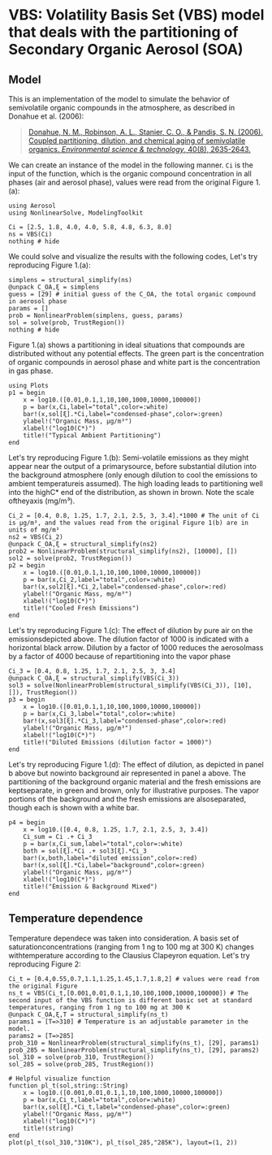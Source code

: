 # VBS: Volatility Basis Set (VBS) model that deals with the partitioning of Secondary Organic Aerosol (SOA)

## Model

This is an implementation of the model to simulate the behavior of semivolatile organic compounds in the atmosphere, as described in Donahue et al. (2006):

> [Donahue, N. M., Robinson, A. L., Stanier, C. O., & Pandis, S. N. (2006). Coupled partitioning, dilution, and chemical aging of semivolatile organics. *Environmental science & technology*, 40(8), 2635-2643.](https://pubs.acs.org/doi/10.1021/es052297c)

We can create an instance of the model in the following manner. ```Ci``` is the input of the function, which is the organic compound concentration in all phases (air and aerosol phase), values were read from the original Figure 1.(a):

```@example 2
using Aerosol
using NonlinearSolve, ModelingToolkit

Ci = [2.5, 1.8, 4.0, 4.0, 5.8, 4.8, 6.3, 8.0] 
ns = VBS(Ci)
nothing # hide
```
We could solve and visualize the results with the following codes, Let's try reproducing Figure 1.(a): 
```@example 2
simplens = structural_simplify(ns)
@unpack C_OA,ξ = simplens
guess = [29] # initial guess of the C_OA, the total organic compound in aerosol phase
params = []
prob = NonlinearProblem(simplens, guess, params)
sol = solve(prob, TrustRegion())
nothing # hide
```
Figure 1.(a) shows a partitioning in ideal situations that compounds are distributed without any potential effects. The green part is the concentration of organic compounds in aerosol phase and white part is the concentration in gas phase.
```@example 2
using Plots
p1 = begin 
    x = log10.([0.01,0.1,1,10,100,1000,10000,100000])
    p = bar(x,Ci,label="total",color=:white)
    bar!(x,sol[ξ].*Ci,label="condensed-phase",color=:green)
    ylabel!("Organic Mass, μg/m³")
    xlabel!("log10(C*)")
    title!("Typical Ambient Partitioning")
end
```
Let's try reproducing Figure 1.(b): Semi-volatile emissions as they might appear near the output of a primarysource, before substantial dilution into the background atmosphere (only enough dilution to cool the emissions to ambient temperatureis assumed). The high loading leads to partitioning well into the highC* end of the distribution, as shown in brown. Note the scale oftheyaxis (mg/m³).
```@example 2
Ci_2 = [0.4, 0.8, 1.25, 1.7, 2.1, 2.5, 3, 3.4].*1000 # The unit of Ci is μg/m³, and the values read from the original Figure 1(b) are in units of mg/m³
ns2 = VBS(Ci_2)
@unpack C_OA,ξ = structural_simplify(ns2)
prob2 = NonlinearProblem(structural_simplify(ns2), [10000], [])
sol2 = solve(prob2, TrustRegion())
p2 = begin
    x = log10.([0.01,0.1,1,10,100,1000,10000,100000])
    p = bar(x,Ci_2,label="total",color=:white)
    bar!(x,sol2[ξ].*Ci_2,label="condensed-phase",color=:red)
    ylabel!("Organic Mass, mg/m³")
    xlabel!("log10(C*)")
    title!("Cooled Fresh Emissions")
end
```
Let's try reproducing Figure 1.(c): The effect of dilution by pure air on the emissionsdepicted above. The dilution factor of 1000 is indicated with a horizontal black arrow. Dilution by a factor of 1000 reduces the aerosolmass by a factor of 4000 because of repartitioning into the vapor phase
```@example 2
Ci_3 = [0.4, 0.8, 1.25, 1.7, 2.1, 2.5, 3, 3.4]
@unpack C_OA,ξ = structural_simplify(VBS(Ci_3))
sol3 = solve(NonlinearProblem(structural_simplify(VBS(Ci_3)), [10], []), TrustRegion())
p3 = begin
    x = log10.([0.01,0.1,1,10,100,1000,10000,100000])
    p = bar(x,Ci_3,label="total",color=:white)
    bar!(x,sol3[ξ].*Ci_3,label="condensed-phase",color=:red)
    ylabel!("Organic Mass, μg/m³")
    xlabel!("log10(C*)")
    title!("Diluted Emissions (dilution factor = 1000)")
end
```
Let's try reproducing Figure 1.(d): The effect of dilution, as depicted in panel b above but nowinto background air represented in panel a above. The partitioning of the background organic material and the fresh emissions are keptseparate,  in  green  and  brown,  only  for  illustrative  purposes.  The  vapor  portions  of  the  background  and  the  fresh  emissions  are  alsoseparated, though each is shown with a white bar. 
```@example 2
p4 = begin
    x = log10.([0.4, 0.8, 1.25, 1.7, 2.1, 2.5, 3, 3.4])
    Ci_sum = Ci .+ Ci_3
    p = bar(x,Ci_sum,label="total",color=:white)
    both = sol[ξ].*Ci .+ sol3[ξ].*Ci_3
    bar!(x,both,label="diluted emission",color=:red)
    bar!(x,sol[ξ].*Ci,label="background",color=:green)
    ylabel!("Organic Mass, μg/m³")
    xlabel!("log10(C*)")
    title!("Emission & Background Mixed")
end
```
## Temperature dependence
Temperature dependece was taken into consideration. A  basis  set  of  saturationconcentrations (ranging from 1 ng to 100 mg at 300 K) changes withtemperature  according  to  the  Clausius  Clapeyron  equation. Let's try reproducing Figure 2:
```@example 2
Ci_t = [0.4,0.55,0.7,1.1,1.25,1.45,1.7,1.8,2] # values were read from the original Figure
ns_t = VBS(Ci_t,[0.001,0.01,0.1,1,10,100,1000,10000,100000]) # The second input of the VBS function is different basic set at standard temperatures, ranging from 1 ng to 100 mg at 300 K
@unpack C_OA,ξ,T = structural_simplify(ns_t)
params1 = [T=>310] # Temperature is an adjustable parameter in the model.
params2 = [T=>285]
prob_310 = NonlinearProblem(structural_simplify(ns_t), [29], params1)
prob_285 = NonlinearProblem(structural_simplify(ns_t), [29], params2)
sol_310 = solve(prob_310, TrustRegion())
sol_285 = solve(prob_285, TrustRegion())

# Helpful visualize function
function pl_t(sol,string::String)
    x = log10.([0.001,0.01,0.1,1,10,100,1000,10000,100000])
    p = bar(x,Ci_t,label="total",color=:white)
    bar!(x,sol[ξ].*Ci_t,label="condensed-phase",color=:green)
    ylabel!("Organic Mass, μg/m³")
    xlabel!("log10(C*)")
    title!(string)
end
plot(pl_t(sol_310,"310K"), pl_t(sol_285,"285K"), layout=(1, 2))
```
